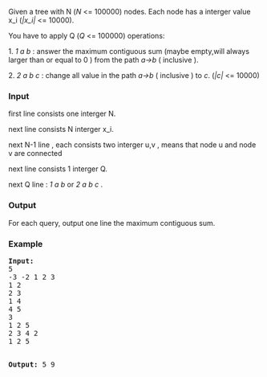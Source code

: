 <p>Given a tree with N (<em>N</em> &lt;= 100000) nodes. Each node has a interger value x_i (<em>|x_i|</em> &lt;= 10000).</p>
<p>You have to apply Q (<em>Q</em> &lt;= 100000) operations:</p>
<p>1. <em>1 a b </em>: answer the maximum contiguous sum (maybe empty,will always larger than or equal to 0 )&nbsp;from the path <em>a-&gt;b</em> ( inclusive ).</p>
<p>2. <em>2 a b c</em> : change all value in the path <em>a-&gt;b</em> ( inclusive ) to <em>c</em>. (<em>|c|</em> &lt;= 10000)</p>
<h3>Input</h3>
<p>first line consists one interger N.</p>
<p>next line consists N interger x_i.</p>
<p>next N-1 line , each consists two interger u,v , means that node u and node v are connected</p>
<p>next line consists 1 interger Q.</p>
<p>next Q line : <em>1 a b </em>or <em>2 a b c</em> .</p>
<h3>Output</h3>
<p>For each query, output one line the maximum contiguous sum.</p>
<h3>Example</h3>
<pre><strong>Input:</strong>
5
-3 -2 1 2 3
1 2
2 3
1 4
4 5
3
1 2 5
2 3 4 2
1 2 5

<strong>Output:</strong>
5
9</pre>